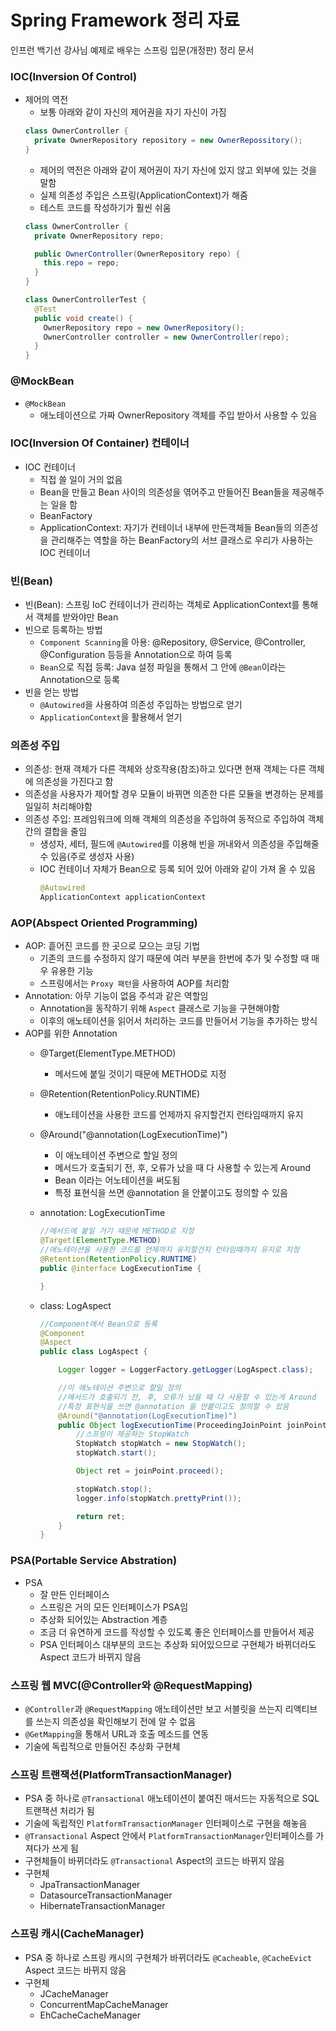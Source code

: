 # Spring Framework 정리 자료
인프런 백기선 강사님 예제로 배우는 스프링 입문(개정판) 정리 문서

### IOC(Inversion Of Control)
- 제어의 역전    
    - 보통 아래와 같이 자신의 제어권을 자기 자신이 가짐  
    ```java
    class OwnerController {
      private OwnerRepository repository = new OwnerRepossitory();
    }
    ```  
    - 제어의 역전은 아래와 같이 제어권이 자기 자신에 있지 않고 외부에 있는 것을 말함  
    - 실제 의존성 주입은 스프링(ApplicationContext)가 해줌  
    - 테스트 코드를 작성하기가 훨씬 쉬움  
    ```java
    class OwnerController {
      private OwnerRepository repo;

      public OwnerController(OwnerRepository repo) {
        this.repo = repo;
      }
    }

    class OwnerControllerTest {
      @Test
      public void create() {
        OwnerRepository repo = new OwnerRepository();
        OwnerController controller = new OwnerController(repo);
      }
    }
    ```


### @MockBean
- `@MockBean`
  - 애노테이션으로 가짜 OwnerRepository 객체를 주입 받아서 사용할 수 있음


### IOC(Inversion Of Container) 컨테이너
- IOC 컨테이너
  - 직접 쓸 일이 거의 없음
  - Bean을 만들고 Bean 사이의 의존성을 엮어주고 만들어진 Bean들을 제공해주는 일을 함  
  - BeanFactory
  - ApplicationContext: 자기가 컨테이너 내부에 만든객체들 Bean들의 의존성을 관리해주는 역할을 하는 BeanFactory의 서브 클래스로 우리가 사용하는 IOC 컨테이너


### 빈(Bean)
- 빈(Bean): 스프링 IoC 컨테이너가 관리하는 객체로 ApplicationContext를 통해서 객체를 받와야만 Bean
- 빈으로 등록하는 방법
  - `Component Scanning`을 아용: @Repository, @Service, @Controller, @Configuration 등등을 Annotation으로 하여 등록 
  - `Bean`으로 직접 등록: Java 설정 파일을 통해서 그 안에 `@Bean`이라는 Annotation으로 등록
- 빈을 얻는 방법
  - `@Autowired`을 사용하여 의존성 주입하는 방법으로 얻기
  - `ApplicationContext`을 활용해서 얻기


### 의존성 주입
- 의존성: 현재 객체가 다른 객체와 상호작용(참조)하고 있다면 현재 객체는 다른 객체에 의존성을 가진다고 함
- 의존성을 사용자가 제어할 경우 모듈이 바뀌면 의존한 다른 모듈을 변경하는 문제를 일일히 처리해야함
- 의존성 주입: 프레임워크에 의해 객체의 의존성을 주입하여 동적으로 주입하여 객체 간의 결합을 줄임
  - 생성자, 세터, 필드에 `@Autowired`를 이용해 빈을 꺼내와서 의존성을 주입해줄 수 있음(주로 생성자 사용)
  - IOC 컨테이너 자체가 Bean으로 등록 되어 있어 아래와 같이 가져 올 수 있음  
    ```java
    @Autowired
    ApplicationContext applicationContext
    ```


### AOP(Abspect Oriented Programming)
- AOP: 흩어진 코드를 한 곳으로 모으는 코딩 기법  
  - 기존의 코드를 수정하지 않기 때문에 여러 부분을 한번에 추가 및 수정할 때 매우 유용한 기능
  - 스프링에서는 `Proxy 패턴`을 사용하여 AOP를 처리함
- Annotation: 아무 기능이 없음 주석과 같은 역할임  
  - Annotation을 동작하기 위해 `Aspect` 클래스로 기능을 구현해야함  
  - 이후의 애노테이션을 읽어서 처리하는 코드를 만들어서 기능을 추가하는 방식
- AOP를 위한 Annotation
  - @Target(ElementType.METHOD)
    - 메서드에 붙일 것이기 때문에 METHOD로 지정
  - @Retention(RetentionPolicy.RUNTIME)
    - 애노테이션을 사용한 코드를 언제까지 유지할건지 런타임때까지 유지  
  - @Around("@annotation(LogExecutionTime)")
    - 이 애노테이션 주변으로 할일 정의  
    - 메서드가 호출되기 전, 후, 오류가 났을 때 다 사용할 수 있는게 Around
    - Bean 이라는 어노테이션을 써도됨
    - 특정 표현식을 쓰면 @annotation 을 안붙이고도 정의할 수 있음
  - annotation: LogExecutionTime
    ```java
    //메서드에 붙일 거기 때문에 METHOD로 지정
    @Target(ElementType.METHOD)
    //애노테이션을 사용한 코드를 언제까지 유지할건지 런타임때까지 유지로 지정
    @Retention(RetentionPolicy.RUNTIME)
    public @interface LogExecutionTime {

    }
    ```

  - class: LogAspect
    ```java
    //Component에서 Bean으로 등록
    @Component
    @Aspect
    public class LogAspect {

        Logger logger = LoggerFactory.getLogger(LogAspect.class);

        //이 애노테이션 주변으로 할일 정의
        //메서드가 호출되기 전, 후, 오류가 났을 때 다 사용할 수 있는게 Around
        //특정 표현식을 쓰면 @annotation 을 안붙이고도 정의할 수 있음
        @Around("@annotation(LogExecutionTime)")
        public Object logExecutionTime(ProceedingJoinPoint joinPoint) throws Throwable {
            //스프링이 제공하는 StopWatch
            StopWatch stopWatch = new StopWatch();
            stopWatch.start();

            Object ret = joinPoint.proceed();

            stopWatch.stop();
            logger.info(stopWatch.prettyPrint());

            return ret;
        }
    }
    ```

### PSA(Portable Service Abstration)
- PSA
  - 잘 만든 인터페이스  
  - 스프링은 거의 모든 인터페이스가 PSA임  
  - 추상화 되어있는 Abstraction 계층  
  - 조금 더 유연하게 코드를 작성할 수 있도록 좋은 인터페이스를 만들어서 제공  
  - PSA 인터페이스 대부분의 코드는 추상화 되어있으므로 구현체가 바뀌더라도 Aspect 코드가 바뀌지 않음  


### 스프링 웹 MVC(@Controller와 @RequestMapping)
- `@Controller`과 `@RequestMapping` 애노테이션만 보고 서블릿을 쓰는지 리액티브를 쓰는지 의존성을 확인해보기 전에 알 수 없음
- `@GetMapping`을 통해서 URL과 호출 메소드를 연동
- 기술에 독립적으로 만들어진 추상화 구현체  


### 스프링 트랜잭션(PlatformTransactionManager)
- PSA 중 하나로 `@Transactional` 애노테이션이 붙여진 매서드는 자동적으로 SQL 트랜잭션 처리가 됨
- 기술에 독립적인 `PlatformTransactionManager` 인터페이스로 구현을 해놓음
- `@Transactional` Aspect 안에서 `PlatformTransactionManager`인터페이스를 가져다가 쓰게 됨  
- 구현체들이 바뀌더라도 `@Transactional` Aspect의 코드는 바뀌지 않음  
- 구현체
  - JpaTransactionManager
  - DatasourceTransactionManager
  - HibernateTransactionManager


### 스프링 캐시(CacheManager)
- PSA 중 하나로 스프링 캐시의 구현체가 바뀌더라도 `@Cacheable`, `@CacheEvict` Aspect 코드는 바뀌지 않음  
- 구현체
  - JCacheManager
  - ConcurrentMapCacheManager
  - EhCacheCacheManager
